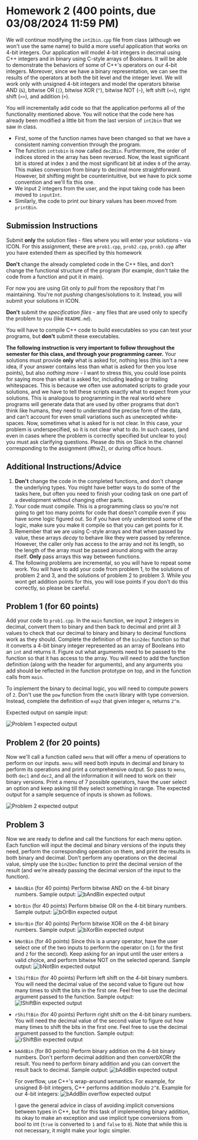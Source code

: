 # Homework 2 (400 points, due 03/08/2024 11:59 PM)
We will continue modifying the `int2bin.cpp` file from class (although we won't use the same name) to build a more 
useful application that works on 4-bit integers. 
Our application will model 4-bit integers in decimal using C++ integers and in binary using C-style arrays of Booleans.
It will be able to demonstrate the behaviors of some of C++'s operators on our 4-bit integers. Moreover, since we have 
a binary representation, we can see the results of the operators at both the bit level and the integer level. We 
will work only with unsigned 4-bit integers and model the operators bitwise AND (`&`), bitwise OR (`|`), bitwise XOR (`^`),
bitwise NOT (`~`), left shift (`<<`), right shift (`>>`), and addition (`+`).

You will incrementally add code so that the application performs all of the functionality mentioned above. You will 
notice that the code here has already been modified a little bit from the last version of `int2bin` that we saw in class.
- First, some of the function names have been changed so that we have a consistent naming convention through the program. 
- The function `inttobin` is now called `dec2Bin`. Furthermore, the order of indices stored in the array has been reversed. Now, the least significant bit is stored at index `3` and the most significant bit at index `0` of the array. This makes 
conversion from binary to decimal more straightforward. However, bit shifting might be counterintuitive, but we have to pick some convention and we'll fix this one.
- We input 2 integers from the user, and the input taking code has been moved to `inputInt`.
- Similarly, the code to print our binary values has been moved from `printBin`.


## Submission Instructions
Submit **only** the solution files - files where you will enter your solutions - via ICON. For this assignment, 
these are `prob1.cpp`, `prob2.cpp`, `prob3.cpp` after you have extended them as specified by this homework

**Don't** change the already completed code in the C++ files, and don't change the functional structure of the program 
(for example, don't take the code from a function and put it in main).

For now you are using Git only 
to *pull* from the repository that I'm maintaining. You're not *pushing* changes/solutions to it. Instead, you will submit your solutions in ICON.

**Don't** submit the *specification files* - any files that are used only to specify the problem to you (like 
`README.md`).

You will have to compile C++ code to build executables so you can test your programs, but **don't** submit these executables.

**The following instruction is very important to follow throughout the semester for this class, and through 
your programming career.**
Your solutions must provide **only** what is asked for, nothing less (this isn't a new idea, if your answer contains 
less than what is asked for then you lose points), but also *nothing more* - I want to stress this, you could lose 
points for saying more than what is asked for, including leading or trailing whitespaces. This is because we often 
use automated scripts to grade your solutions, and we have to tell these scripts exactly what to expect from your
solutions. This is analogous to programming in the real world where programs will generate data that are used by 
other programs that don't think like humans, they need to understand the precise form of the data, and can't 
account for even small variations such as unexcepted white-spaces.
Now, sometimes what is asked for is not clear. In this case, your problem is underspecified, so it is not clear 
what to do. In such cases, (and even in cases where the problem is correctly specified but unclear to you) 
you must ask clarifying questions. Please do this on Slack in the channel corresponding to the assignment (#hw2), 
or during office hours.


## Additional Instructions/Advice
1. **Don't** change the code in the completed functions, and don't change the underlying types. 
You might have better ways to do some of the tasks here, but often you need to finish your coding task on one 
part of a development without changing other parts.
2. Your code must compile. This is a programming class so you're not going to get too many points for code that 
doesn't compile even if you have some logic figured out. So if you have only understood some of the logic, make sure
you make it compile so that you can get points for it.
3. Remember that we are using C-style arrays and that when passed by value, these arrays *decay* to behave 
like they were passed by reference. However, the caller only has access to the array and not its length,
so the length of the array must be passed around along with the array itself. **Only** pass arrays this 
way between functions.
4. The following problems are incremental, so you will have to repeat some work. You will have to add your code from
problem 1, to the solutions of problem 2 and 3, and the solutions of problem 2 to problem 3. While you wont get 
addition points for this, you will lose points if you don't do this correctly, so please be careful.

## Problem 1 (for 60 points)
Add your code to `prob1.cpp`. In the `main` function, we input 2 integers in decimal, convert them to binary and 
then back to decimal and print all
3 values to check that our decimal to binary and binary to decimal functions work as they should. Complete the
definition of the `bin2dec` function so that it converts a 4-bit binary integer represented as an array of Booleans
into an `int` and returns it. Figure out what arguments need to be passed to the function so that it has access
to the array. You will need to add the function definition (along with the header for arguments), and any arguments you
add should be reflected in the function prototype on top, and in the function calls from `main`.

To implement the binary to decimal logic, you will need to compute powers of `2`. Don't use the `pow` function
from the `cmath` library with type conversion. Instead, complete the definition of `exp2` that given integer `m`,
returns `2^m`.

Expected output on sample input:

![Problem 1 expected output](./images/prob1.png)

## Problem 2 (for 20 points)
Now we'll call a function called `menu` that will offer a menu of operations to perform on our inputs. `menu` will 
need both inputs in decimal and binary to perform its operations and print a comprehensive output. So pass to `menu`, both
`dec1` and `dec2`, and all the information it will need to work on their binary versions. Print a menu of
7 possible operators, have the user select an option and keep asking till they select something
in range. The expected output for a sample sequence of inputs is shown as follows.

![Problem 2 expected output](./images/prob2.png)

## Problem 3
Now we are ready to define and call the functions for each menu option. Each function will input the decimal and binary 
versions of the inputs they need, perform the corresponding operation on them, and print the results in both 
binary and decimal. Don't perform any operations on the decimal value, simply use the `bin2Dec` function to print the 
decimal version of the result (and we're already passing the decimal version of the input to the function).

- `bAndBin` (for 40 points)
Perform bitwise AND on the 4-bit binary numbers. Sample output:
![bAndBin expected output](./images/bAND.png)
- `bOrBin` (for 40 points)
Perform bitwise OR on the 4-bit binary numbers. Sample output:
![bOrBin expected output](./images/bOR.png)
- `bXorBin` (for 40 points)
Perform bitwise XOR on the 4-bit binary numbers. Sample output:
![bXorBin expected output](./images/bXOR.png)
- `bNotBin` (for 40 points)
Since this is a unary operator, have the user select one of the two inputs to perform the operator on (`1` for the first
and `2` for the second). Keep asking for an input until the user enters a valid choice, and perform bitwise NOT on 
the selected operand. Sample output:
![bNotBin expected output](./images/bNOT.png)
- `lShiftBin` (for 40 points)
Perform left shift on the 4-bit binary numbers. You will need the decimal value of the second value to figure out how
many times to shift the bits in the first one. Feel free to use the decimal argument passed to the function. Sample output:
![lShiftBin expected output](./images/lShift.png)
- `rShiftBin` (for 40 points)
Perform right shift on the 4-bit binary numbers. You will need the decimal value of the second value to figure out how
many times to shift the bits in the first one. Feel free to use the decimal argument passed to the function. Sample output:
![rShiftBin expected output](./images/rShift.png)
- `bAddBin` (for 80 points)
    Perform binary addition on the 4-bit binary numbers. Don't perform decimal addition and then converbXORt the result. You need to perform binary addition and you can convert the result back to decimal. Sample output:
    ![bAddBin expected output](./images/bAdd.png)

    For overflow, use C++'s wrap-around semantics. For example, for unsigned 8-bit integers, C++ performs addition modulo
    `2^8`. Example for our 4-bit integers:
    ![bAddBin overflow expected output](./images/bAddOF.png)
    
    I gave the general advice in class of avoiding implicit conversions between types in C++, but for this task
    of implementing binary addition, its okay to  make an exception and use implicit type conversions from bool to int (`true` is converted to `1` and `false` to `0`). Note that while this is not necessary, it might make your logic simpler.
